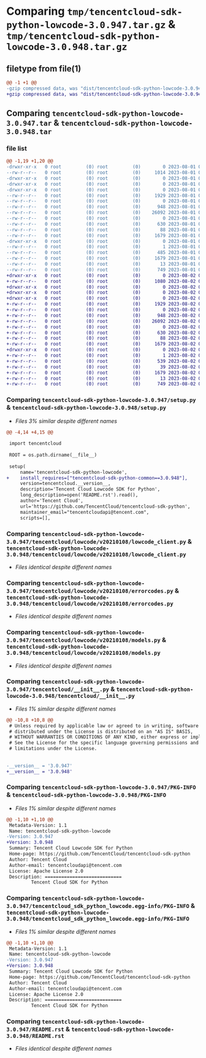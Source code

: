 # Comparing `tmp/tencentcloud-sdk-python-lowcode-3.0.947.tar.gz` & `tmp/tencentcloud-sdk-python-lowcode-3.0.948.tar.gz`

## filetype from file(1)

```diff
@@ -1 +1 @@
-gzip compressed data, was "dist/tencentcloud-sdk-python-lowcode-3.0.947.tar", last modified: Tue Aug  1 00:51:36 2023, max compression
+gzip compressed data, was "dist/tencentcloud-sdk-python-lowcode-3.0.948.tar", last modified: Wed Aug  2 00:32:59 2023, max compression
```

## Comparing `tencentcloud-sdk-python-lowcode-3.0.947.tar` & `tencentcloud-sdk-python-lowcode-3.0.948.tar`

### file list

```diff
@@ -1,19 +1,20 @@
-drwxr-xr-x   0 root         (0) root         (0)        0 2023-08-01 00:51:36.000000 tencentcloud-sdk-python-lowcode-3.0.947/
--rw-r--r--   0 root         (0) root         (0)     1014 2023-08-01 00:51:36.000000 tencentcloud-sdk-python-lowcode-3.0.947/setup.py
-drwxr-xr-x   0 root         (0) root         (0)        0 2023-08-01 00:51:36.000000 tencentcloud-sdk-python-lowcode-3.0.947/tencentcloud/
-drwxr-xr-x   0 root         (0) root         (0)        0 2023-08-01 00:51:36.000000 tencentcloud-sdk-python-lowcode-3.0.947/tencentcloud/lowcode/
-drwxr-xr-x   0 root         (0) root         (0)        0 2023-08-01 00:51:36.000000 tencentcloud-sdk-python-lowcode-3.0.947/tencentcloud/lowcode/v20210108/
--rw-r--r--   0 root         (0) root         (0)     1929 2023-08-01 00:51:36.000000 tencentcloud-sdk-python-lowcode-3.0.947/tencentcloud/lowcode/v20210108/lowcode_client.py
--rw-r--r--   0 root         (0) root         (0)        0 2023-08-01 00:51:36.000000 tencentcloud-sdk-python-lowcode-3.0.947/tencentcloud/lowcode/v20210108/__init__.py
--rw-r--r--   0 root         (0) root         (0)      948 2023-08-01 00:51:36.000000 tencentcloud-sdk-python-lowcode-3.0.947/tencentcloud/lowcode/v20210108/errorcodes.py
--rw-r--r--   0 root         (0) root         (0)    26092 2023-08-01 00:51:36.000000 tencentcloud-sdk-python-lowcode-3.0.947/tencentcloud/lowcode/v20210108/models.py
--rw-r--r--   0 root         (0) root         (0)        0 2023-08-01 00:51:36.000000 tencentcloud-sdk-python-lowcode-3.0.947/tencentcloud/lowcode/__init__.py
--rw-r--r--   0 root         (0) root         (0)      630 2023-08-01 00:51:36.000000 tencentcloud-sdk-python-lowcode-3.0.947/tencentcloud/__init__.py
--rw-r--r--   0 root         (0) root         (0)       88 2023-08-01 00:51:36.000000 tencentcloud-sdk-python-lowcode-3.0.947/setup.cfg
--rw-r--r--   0 root         (0) root         (0)     1679 2023-08-01 00:51:36.000000 tencentcloud-sdk-python-lowcode-3.0.947/PKG-INFO
-drwxr-xr-x   0 root         (0) root         (0)        0 2023-08-01 00:51:36.000000 tencentcloud-sdk-python-lowcode-3.0.947/tencentcloud_sdk_python_lowcode.egg-info/
--rw-r--r--   0 root         (0) root         (0)        1 2023-08-01 00:51:36.000000 tencentcloud-sdk-python-lowcode-3.0.947/tencentcloud_sdk_python_lowcode.egg-info/dependency_links.txt
--rw-r--r--   0 root         (0) root         (0)      485 2023-08-01 00:51:36.000000 tencentcloud-sdk-python-lowcode-3.0.947/tencentcloud_sdk_python_lowcode.egg-info/SOURCES.txt
--rw-r--r--   0 root         (0) root         (0)     1679 2023-08-01 00:51:36.000000 tencentcloud-sdk-python-lowcode-3.0.947/tencentcloud_sdk_python_lowcode.egg-info/PKG-INFO
--rw-r--r--   0 root         (0) root         (0)       13 2023-08-01 00:51:36.000000 tencentcloud-sdk-python-lowcode-3.0.947/tencentcloud_sdk_python_lowcode.egg-info/top_level.txt
--rw-r--r--   0 root         (0) root         (0)      749 2023-08-01 00:51:36.000000 tencentcloud-sdk-python-lowcode-3.0.947/README.rst
+drwxr-xr-x   0 root         (0) root         (0)        0 2023-08-02 00:32:59.000000 tencentcloud-sdk-python-lowcode-3.0.948/
+-rw-r--r--   0 root         (0) root         (0)     1080 2023-08-02 00:32:58.000000 tencentcloud-sdk-python-lowcode-3.0.948/setup.py
+drwxr-xr-x   0 root         (0) root         (0)        0 2023-08-02 00:32:59.000000 tencentcloud-sdk-python-lowcode-3.0.948/tencentcloud/
+drwxr-xr-x   0 root         (0) root         (0)        0 2023-08-02 00:32:59.000000 tencentcloud-sdk-python-lowcode-3.0.948/tencentcloud/lowcode/
+drwxr-xr-x   0 root         (0) root         (0)        0 2023-08-02 00:32:59.000000 tencentcloud-sdk-python-lowcode-3.0.948/tencentcloud/lowcode/v20210108/
+-rw-r--r--   0 root         (0) root         (0)     1929 2023-08-02 00:32:58.000000 tencentcloud-sdk-python-lowcode-3.0.948/tencentcloud/lowcode/v20210108/lowcode_client.py
+-rw-r--r--   0 root         (0) root         (0)        0 2023-08-02 00:32:58.000000 tencentcloud-sdk-python-lowcode-3.0.948/tencentcloud/lowcode/v20210108/__init__.py
+-rw-r--r--   0 root         (0) root         (0)      948 2023-08-02 00:32:58.000000 tencentcloud-sdk-python-lowcode-3.0.948/tencentcloud/lowcode/v20210108/errorcodes.py
+-rw-r--r--   0 root         (0) root         (0)    26092 2023-08-02 00:32:58.000000 tencentcloud-sdk-python-lowcode-3.0.948/tencentcloud/lowcode/v20210108/models.py
+-rw-r--r--   0 root         (0) root         (0)        0 2023-08-02 00:32:58.000000 tencentcloud-sdk-python-lowcode-3.0.948/tencentcloud/lowcode/__init__.py
+-rw-r--r--   0 root         (0) root         (0)      630 2023-08-02 00:32:58.000000 tencentcloud-sdk-python-lowcode-3.0.948/tencentcloud/__init__.py
+-rw-r--r--   0 root         (0) root         (0)       88 2023-08-02 00:32:59.000000 tencentcloud-sdk-python-lowcode-3.0.948/setup.cfg
+-rw-r--r--   0 root         (0) root         (0)     1679 2023-08-02 00:32:59.000000 tencentcloud-sdk-python-lowcode-3.0.948/PKG-INFO
+drwxr-xr-x   0 root         (0) root         (0)        0 2023-08-02 00:32:59.000000 tencentcloud-sdk-python-lowcode-3.0.948/tencentcloud_sdk_python_lowcode.egg-info/
+-rw-r--r--   0 root         (0) root         (0)        1 2023-08-02 00:32:59.000000 tencentcloud-sdk-python-lowcode-3.0.948/tencentcloud_sdk_python_lowcode.egg-info/dependency_links.txt
+-rw-r--r--   0 root         (0) root         (0)      539 2023-08-02 00:32:59.000000 tencentcloud-sdk-python-lowcode-3.0.948/tencentcloud_sdk_python_lowcode.egg-info/SOURCES.txt
+-rw-r--r--   0 root         (0) root         (0)       39 2023-08-02 00:32:59.000000 tencentcloud-sdk-python-lowcode-3.0.948/tencentcloud_sdk_python_lowcode.egg-info/requires.txt
+-rw-r--r--   0 root         (0) root         (0)     1679 2023-08-02 00:32:59.000000 tencentcloud-sdk-python-lowcode-3.0.948/tencentcloud_sdk_python_lowcode.egg-info/PKG-INFO
+-rw-r--r--   0 root         (0) root         (0)       13 2023-08-02 00:32:59.000000 tencentcloud-sdk-python-lowcode-3.0.948/tencentcloud_sdk_python_lowcode.egg-info/top_level.txt
+-rw-r--r--   0 root         (0) root         (0)      749 2023-08-02 00:32:58.000000 tencentcloud-sdk-python-lowcode-3.0.948/README.rst
```

### Comparing `tencentcloud-sdk-python-lowcode-3.0.947/setup.py` & `tencentcloud-sdk-python-lowcode-3.0.948/setup.py`

 * *Files 3% similar despite different names*

```diff
@@ -4,14 +4,15 @@
 
 import tencentcloud
 
 ROOT = os.path.dirname(__file__)
 
 setup(
     name='tencentcloud-sdk-python-lowcode',
+    install_requires=["tencentcloud-sdk-python-common==3.0.948"],
     version=tencentcloud.__version__,
     description='Tencent Cloud Lowcode SDK for Python',
     long_description=open('README.rst').read(),
     author='Tencent Cloud',
     url='https://github.com/TencentCloud/tencentcloud-sdk-python',
     maintainer_email="tencentcloudapi@tencent.com",
     scripts=[],
```

### Comparing `tencentcloud-sdk-python-lowcode-3.0.947/tencentcloud/lowcode/v20210108/lowcode_client.py` & `tencentcloud-sdk-python-lowcode-3.0.948/tencentcloud/lowcode/v20210108/lowcode_client.py`

 * *Files identical despite different names*

### Comparing `tencentcloud-sdk-python-lowcode-3.0.947/tencentcloud/lowcode/v20210108/errorcodes.py` & `tencentcloud-sdk-python-lowcode-3.0.948/tencentcloud/lowcode/v20210108/errorcodes.py`

 * *Files identical despite different names*

### Comparing `tencentcloud-sdk-python-lowcode-3.0.947/tencentcloud/lowcode/v20210108/models.py` & `tencentcloud-sdk-python-lowcode-3.0.948/tencentcloud/lowcode/v20210108/models.py`

 * *Files identical despite different names*

### Comparing `tencentcloud-sdk-python-lowcode-3.0.947/tencentcloud/__init__.py` & `tencentcloud-sdk-python-lowcode-3.0.948/tencentcloud/__init__.py`

 * *Files 1% similar despite different names*

```diff
@@ -10,8 +10,8 @@
 # Unless required by applicable law or agreed to in writing, software
 # distributed under the License is distributed on an "AS IS" BASIS,
 # WITHOUT WARRANTIES OR CONDITIONS OF ANY KIND, either express or implied.
 # See the License for the specific language governing permissions and
 # limitations under the License.
 
 
-__version__ = '3.0.947'
+__version__ = '3.0.948'
```

### Comparing `tencentcloud-sdk-python-lowcode-3.0.947/PKG-INFO` & `tencentcloud-sdk-python-lowcode-3.0.948/PKG-INFO`

 * *Files 1% similar despite different names*

```diff
@@ -1,10 +1,10 @@
 Metadata-Version: 1.1
 Name: tencentcloud-sdk-python-lowcode
-Version: 3.0.947
+Version: 3.0.948
 Summary: Tencent Cloud Lowcode SDK for Python
 Home-page: https://github.com/TencentCloud/tencentcloud-sdk-python
 Author: Tencent Cloud
 Author-email: tencentcloudapi@tencent.com
 License: Apache License 2.0
 Description: ============================
         Tencent Cloud SDK for Python
```

### Comparing `tencentcloud-sdk-python-lowcode-3.0.947/tencentcloud_sdk_python_lowcode.egg-info/PKG-INFO` & `tencentcloud-sdk-python-lowcode-3.0.948/tencentcloud_sdk_python_lowcode.egg-info/PKG-INFO`

 * *Files 1% similar despite different names*

```diff
@@ -1,10 +1,10 @@
 Metadata-Version: 1.1
 Name: tencentcloud-sdk-python-lowcode
-Version: 3.0.947
+Version: 3.0.948
 Summary: Tencent Cloud Lowcode SDK for Python
 Home-page: https://github.com/TencentCloud/tencentcloud-sdk-python
 Author: Tencent Cloud
 Author-email: tencentcloudapi@tencent.com
 License: Apache License 2.0
 Description: ============================
         Tencent Cloud SDK for Python
```

### Comparing `tencentcloud-sdk-python-lowcode-3.0.947/README.rst` & `tencentcloud-sdk-python-lowcode-3.0.948/README.rst`

 * *Files identical despite different names*

